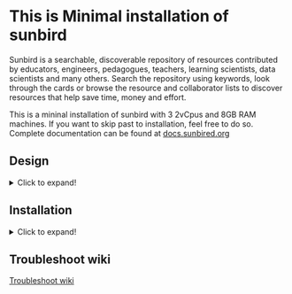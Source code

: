 # This is Minimal installation of sunbird

Sunbird is a searchable, discoverable repository of resources contributed by educators, engineers, pedagogues, teachers, learning scientists, data scientists and many others. Search the repository using keywords, look through the cards or browse the resource and collaborator lists to discover resources that help save time, money and effort.

This is a mininal installation of sunbird with 3 2vCpus and 8GB RAM machines.
If you want to skip past to installation, feel free to do so.
Complete documentation can be found at [docs.sunbired.org](docs.sunbired.org)


## Design
<details>
<summary>Click to expand!</summary>  
  
Componants:
1. Core - all containerized services
2. DBs - all databases
3. KP - Knowledge platform

Infastructure required.
Three 2 core 8G machines

> If you don't have a ssl certificate but public domain name, you can run deploy/certbot.sh

1. Will create a single node kubernetes cluster
   - you can access via `kubectl` from the machine
   - optional you can enable rancher admin dashboard
2. Create databases on the second machine
   - Cassandra
   - Elastic Search
   - Postgres
   - Neo4j
3. Create KP services on the third
   - Learning service
   - Search service
</details>

## Installation

<details>
<summary>Click to expand!</summary>  

### Installation Steps
1. Create 3vms(**Core VM should have a public ip, and 80,443,8443 exposed to internet**) of 2core 8Gi of ubuntu16.04
2. Azure storage account with one public container( for example content)
3. ssh into Core VM and do the following steps
4. Create a keyfile ~/deployer.pem which can ssh into all nodes.
> Note: The user should have password less sudo access to all machines
4. `git clone https://github.com/rjshrjndrn/sunbird-devops -b 3node`
5. Open `sunbird-devops/deploy/3node.vars` and fill the variables
> It is advised to run the installation script in tmux session, as if the network is bad, installation may get interrupted.
For starting a tmux session, `tmux` and once the installation starts `ctrl+b then d` will detach the session.  
You can attach the session back with `tmux a`
6. cd sunbird-devops/deploy && bash -x install.sh
 
**example inventory seggregation**

| module | application | ip       |
|--------|-------------|----------|
| Core   | kubernetes  | 10.1.4.4 |
|        | keycloak    |          |
| DBs    | Cassandra   | 10.1.4.5 |
|        | Neo4j       |          |
|        | postgres    |          |
|        | redis       |          |
| KP     | learning    | 10.1.4.6 |
|        | search      |          |
|        | ES          |          |
|        | Kafka       |          |
</details>

## Troubleshoot wiki
[Troubleshoot wiki](3node.troubleshoot.md)
